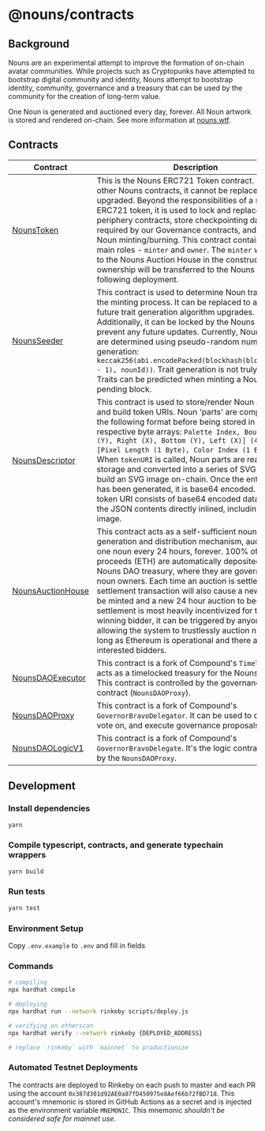 # @nouns/contracts

## Background

Nouns are an experimental attempt to improve the formation of on-chain avatar communities. While projects such as Cryptopunks have attempted to bootstrap digital community and identity, Nouns attempt to bootstrap identity, community, governance and a treasury that can be used by the community for the creation of long-term value.

One Noun is generated and auctioned every day, forever. All Noun artwork is stored and rendered on-chain. See more information at [nouns.wtf](https://nouns.wtf/).

## Contracts

| Contract                                                        | Description                                                                                                                                                                                                                                                                                                                                                                                                                                                                                                                                                                                                                             | Address                                                                                                               |
| --------------------------------------------------------------- | --------------------------------------------------------------------------------------------------------------------------------------------------------------------------------------------------------------------------------------------------------------------------------------------------------------------------------------------------------------------------------------------------------------------------------------------------------------------------------------------------------------------------------------------------------------------------------------------------------------------------------------- | --------------------------------------------------------------------------------------------------------------------- |
| [NounsToken](./contracts/NounsToken.sol)                        | This is the Nouns ERC721 Token contract. Unlike other Nouns contracts, it cannot be replaced or upgraded. Beyond the responsibilities of a standard ERC721 token, it is used to lock and replace periphery contracts, store checkpointing data required by our Governance contracts, and control Noun minting/burning. This contract contains two main roles - `minter` and `owner`. The `minter` will be set to the Nouns Auction House in the constructor and ownership will be transferred to the Nouns DAO following deployment.                                                                                                    | [0xfC40A203C1ed9F4985a73a10Df818ec9620083E3](https://etherscan.io/address/0xfC40A203C1ed9F4985a73a10Df818ec9620083E3) |
| [NounsSeeder](./contracts/NounsSeeder.sol)                      | This contract is used to determine Noun traits during the minting process. It can be replaced to allow for future trait generation algorithm upgrades. Additionally, it can be locked by the Nouns DAO to prevent any future updates. Currently, Noun traits are determined using pseudo-random number generation: `keccak256(abi.encodePacked(blockhash(block.number - 1), nounId))`. Trait generation is not truly random. Traits can be predicted when minting a Noun on the pending block.                                                                                                                                          | [0x8d401dAa496F2a80E9067Eb0e9f2C270c8B10f76](https://etherscan.io/address/0x8d401dAa496F2a80E9067Eb0e9f2C270c8B10f76) |
| [NounsDescriptor](./contracts/NounsDescriptor.sol)              | This contract is used to store/render Noun artwork and build token URIs. Noun 'parts' are compressed in the following format before being stored in their respective byte arrays: `Palette Index, Bounds [Top (Y), Right (X), Bottom (Y), Left (X)] (4 Bytes), [Pixel Length (1 Byte), Color Index (1 Byte)][]`. When `tokenURI` is called, Noun parts are read from storage and converted into a series of SVG rects to build an SVG image on-chain. Once the entire SVG has been generated, it is base64 encoded. The token URI consists of base64 encoded data URI with the JSON contents directly inlined, including the SVG image. | [0x829a49e81c37d94277B92c6C857E51e18e28fdD8](https://etherscan.io/address/0x829a49e81c37d94277B92c6C857E51e18e28fdD8) |
| [NounsAuctionHouse](./contracts/NounsAuctionHouse.sol)          | This contract acts as a self-sufficient noun generation and distribution mechanism, auctioning one noun every 24 hours, forever. 100% of auction proceeds (ETH) are automatically deposited in the Nouns DAO treasury, where they are governed by noun owners. Each time an auction is settled, the settlement transaction will also cause a new noun to be minted and a new 24 hour auction to begin. While settlement is most heavily incentivized for the winning bidder, it can be triggered by anyone, allowing the system to trustlessly auction nouns as long as Ethereum is operational and there are interested bidders.       | [0xE83d46D049679dD9b2736c2F4c6a75f64eAd0394](https://etherscan.io/address/0xE83d46D049679dD9b2736c2F4c6a75f64eAd0394) |
| [NounsDAOExecutor](./contracts/governance/NounsDAOExecutor.sol) | This contract is a fork of Compound's `Timelock`. It acts as a timelocked treasury for the Nouns DAO. This contract is controlled by the governance contract (`NounsDAOProxy`).                                                                                                                                                                                                                                                                                                                                                                                                                                                         | [0x8C2730a9832c4d0C7690380E5E0D55C506e8B7DF](https://etherscan.io/address/0x8C2730a9832c4d0C7690380E5E0D55C506e8B7DF) |
| [NounsDAOProxy](./contracts/governance/NounsDAOProxy.sol)       | This contract is a fork of Compound's `GovernorBravoDelegator`. It can be used to create, vote on, and execute governance proposals.                                                                                                                                                                                                                                                                                                                                                                                                                                                                                                    | [0xc0b6662F16786E9352679710cFE16898d89Caf1F](https://etherscan.io/address/0xc0b6662F16786E9352679710cFE16898d89Caf1F) |
| [NounsDAOLogicV1](./contracts/governance/NounsDAOLogicV1.sol)   | This contract is a fork of Compound's `GovernorBravoDelegate`. It's the logic contract used by the `NounsDAOProxy`.                                                                                                                                                                                                                                                                                                                                                                                                                                                                                                                     | [0x878eCe18EA234C440A105020808b229A3F946EC9](https://etherscan.io/address/0x878eCe18EA234C440A105020808b229A3F946EC9) |

## Development

### Install dependencies

```sh
yarn
```

### Compile typescript, contracts, and generate typechain wrappers

```sh
yarn build
```

### Run tests

```sh
yarn test
```

### Environment Setup

Copy `.env.example` to `.env` and fill in fields

### Commands

```sh
# compiling
npx hardhat compile

# deploying
npx hardhat run --network rinkeby scripts/deploy.js

# verifying on etherscan
npx hardhat verify --network rinkeby {DEPLOYED_ADDRESS}

# replace `rinkeby` with `mainnet` to productionize
```

### Automated Testnet Deployments

The contracts are deployed to Rinkeby on each push to master and each PR using the account `0x387d301d92AE0a87fD450975e8Aef66b72fBD718`. This account's mnemonic is stored in GitHub Actions as a secret and is injected as the environment variable `MNEMONIC`. This mnemonic _shouldn't be considered safe for mainnet use_.

